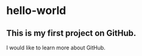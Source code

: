 # hello-world
This is my first project on GitHub.
----------------------------------
I would like to learn more about GitHub.
